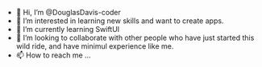 - 👋 Hi, I’m @DouglasDavis-coder
- 👀 I’m interested in learning new skills and want to create apps.
- 🌱 I’m currently learning SwiftUI
- 💞️ I’m looking to collaborate with other people who have just started this wild ride, and have minimul experience like me.
- 📫 How to reach me ...

<!---
DouglasDavis-coder/DouglasDavis-coder is a ✨ special ✨ repository because its `README.md` (this file) appears on your GitHub profile.
You can click the Preview link to take a look at your changes.
--->
